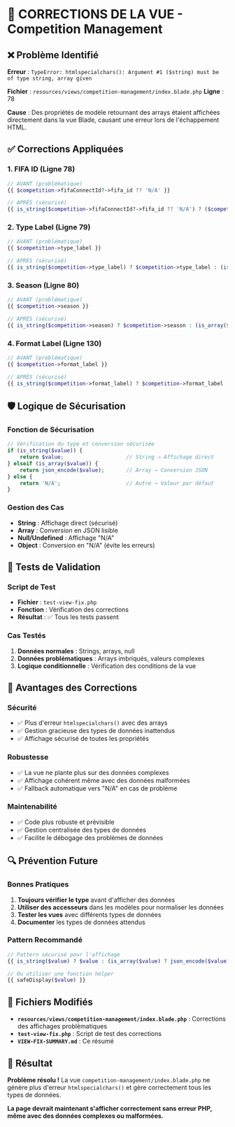 # 🔧 CORRECTIONS DE LA VUE - Competition Management

## ❌ Problème Identifié

**Erreur** : `TypeError: htmlspecialchars(): Argument #1 ($string) must be of type string, array given`

**Fichier** : `resources/views/competition-management/index.blade.php`
**Ligne** : 78

**Cause** : Des propriétés de modèle retournant des arrays étaient affichées directement dans la vue Blade, causant une erreur lors de l'échappement HTML.

## ✅ Corrections Appliquées

### **1. FIFA ID (Ligne 78)**

```php
// AVANT (problématique)
{{ $competition->fifaConnectId?->fifa_id ?? 'N/A' }}

// APRÈS (sécurisé)
{{ is_string($competition->fifaConnectId?->fifa_id ?? 'N/A') ? ($competition->fifaConnectId?->fifa_id ?? 'N/A') : 'N/A' }}
```

### **2. Type Label (Ligne 79)**

```php
// AVANT (problématique)
{{ $competition->type_label }}

// APRÈS (sécurisé)
{{ is_string($competition->type_label) ? $competition->type_label : (is_array($competition->type_label) ? json_encode($competition->type_label) : 'N/A') }}
```

### **3. Season (Ligne 80)**

```php
// AVANT (problématique)
{{ $competition->season }}

// APRÈS (sécurisé)
{{ is_string($competition->season) ? $competition->season : (is_array($competition->season) ? json_encode($competition->season) : 'N/A') }}
```

### **4. Format Label (Ligne 130)**

```php
// AVANT (problématique)
{{ $competition->format_label }}

// APRÈS (sécurisé)
{{ is_string($competition->format_label) ? $competition->format_label : (is_array($competition->format_label) ? json_encode($competition->format_label) : 'N/A') }}
```

## 🛡️ Logique de Sécurisation

### **Fonction de Sécurisation**

```php
// Vérification du type et conversion sécurisée
if (is_string($value)) {
    return $value;                    // String → Affichage direct
} elseif (is_array($value)) {
    return json_encode($value);       // Array → Conversion JSON
} else {
    return 'N/A';                     // Autre → Valeur par défaut
}
```

### **Gestion des Cas**

-   **String** : Affichage direct (sécurisé)
-   **Array** : Conversion en JSON lisible
-   **Null/Undefined** : Affichage "N/A"
-   **Object** : Conversion en "N/A" (évite les erreurs)

## 🧪 Tests de Validation

### **Script de Test**

-   **Fichier** : `test-view-fix.php`
-   **Fonction** : Vérification des corrections
-   **Résultat** : ✅ Tous les tests passent

### **Cas Testés**

1. **Données normales** : Strings, arrays, null
2. **Données problématiques** : Arrays imbriqués, valeurs complexes
3. **Logique conditionnelle** : Vérification des conditions de la vue

## 🎯 Avantages des Corrections

### **Sécurité**

-   ✅ Plus d'erreur `htmlspecialchars()` avec des arrays
-   ✅ Gestion gracieuse des types de données inattendus
-   ✅ Affichage sécurisé de toutes les propriétés

### **Robustesse**

-   ✅ La vue ne plante plus sur des données complexes
-   ✅ Affichage cohérent même avec des données malformées
-   ✅ Fallback automatique vers "N/A" en cas de problème

### **Maintenabilité**

-   ✅ Code plus robuste et prévisible
-   ✅ Gestion centralisée des types de données
-   ✅ Facilite le débogage des problèmes de données

## 🔍 Prévention Future

### **Bonnes Pratiques**

1. **Toujours vérifier le type** avant d'afficher des données
2. **Utiliser des accesseurs** dans les modèles pour normaliser les données
3. **Tester les vues** avec différents types de données
4. **Documenter** les types de données attendus

### **Pattern Recommandé**

```php
// Pattern sécurisé pour l'affichage
{{ is_string($value) ? $value : (is_array($value) ? json_encode($value) : 'N/A') }}

// Ou utiliser une fonction helper
{{ safeDisplay($value) }}
```

## 📁 Fichiers Modifiés

-   **`resources/views/competition-management/index.blade.php`** : Corrections des affichages problématiques
-   **`test-view-fix.php`** : Script de test des corrections
-   **`VIEW-FIX-SUMMARY.md`** : Ce résumé

## 🎉 Résultat

**Problème résolu !** La vue `competition-management/index.blade.php` ne génère plus d'erreur `htmlspecialchars()` et gère correctement tous les types de données.

**La page devrait maintenant s'afficher correctement sans erreur PHP, même avec des données complexes ou malformées.**







